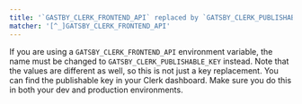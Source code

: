 ```yaml
---
title: '`GASTBY_CLERK_FRONTEND_API` replaced by `GATSBY_CLERK_PUBLISHABLE_KEY`'
matcher: '[^_]GATSBY_CLERK_FRONTEND_API'
---
```


If you are using a `GATSBY_CLERK_FRONTEND_API` environment variable, the name must be changed to `GATSBY_CLERK_PUBLISHABLE_KEY` instead. Note that the values are different as well, so this is not just a key replacement. You can find the publishable key in your Clerk dashboard. Make sure you do this in both your dev and production environments.
